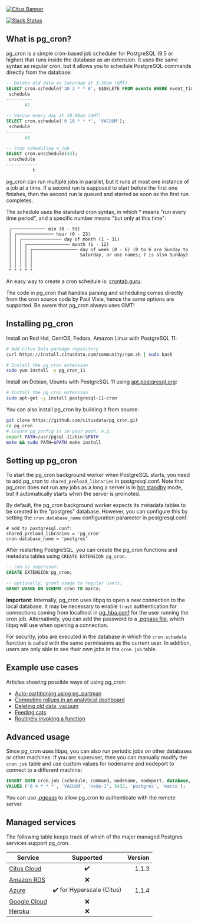 [![Citus Banner](/github-banner.png)](https://www.citusdata.com/)

[![Slack Status](http://slack.citusdata.com/badge.svg)](https://slack.citusdata.com)

## What is pg_cron?

pg_cron is a simple cron-based job scheduler for PostgreSQL (9.5 or higher) that runs inside the database as an extension. It uses the same syntax as regular cron, but it allows you to schedule PostgreSQL commands directly from the database:

```sql
-- Delete old data on Saturday at 3:30am (GMT)
SELECT cron.schedule('30 3 * * 6', $$DELETE FROM events WHERE event_time < now() - interval '1 week'$$);
 schedule
----------
       42

-- Vacuum every day at 10:00am (GMT)
SELECT cron.schedule('0 10 * * *', 'VACUUM');
 schedule
----------
       43

-- Stop scheduling a job
SELECT cron.unschedule(43);
 unschedule
------------
          t
```

pg_cron can run multiple jobs in parallel, but it runs at most one instance of a job at a time. If a second run is supposed to start before the first one finishes, then the second run is queued and started as soon as the first run completes.

The schedule uses the standard cron syntax, in which * means "run every time period", and a specific number means "but only at this time":

```
 ┌───────────── min (0 - 59)
 │ ┌────────────── hour (0 - 23)
 │ │ ┌─────────────── day of month (1 - 31)
 │ │ │ ┌──────────────── month (1 - 12)
 │ │ │ │ ┌───────────────── day of week (0 - 6) (0 to 6 are Sunday to
 │ │ │ │ │                  Saturday, or use names; 7 is also Sunday)
 │ │ │ │ │
 │ │ │ │ │
 * * * * *
```

An easy way to create a cron schedule is: [crontab.guru](http://crontab.guru/).

The code in pg_cron that handles parsing and scheduling comes directly from the cron source code by Paul Vixie, hence the same options are supported. Be aware that pg_cron always uses GMT!

## Installing pg_cron

Install on Red Hat, CentOS, Fedora, Amazon Linux with PostgreSQL 11:

```bash
# Add Citus Data package repository
curl https://install.citusdata.com/community/rpm.sh | sudo bash

# Install the pg_cron extension
sudo yum install -y pg_cron_11
```

Install on Debian, Ubuntu with PostgreSQL 11 using [apt.postgresql.org](https://wiki.postgresql.org/wiki/Apt):

```bash
# Install the pg_cron extension
sudo apt-get -y install postgresql-11-cron
```

You can also install pg_cron by building it from source:

```bash
git clone https://github.com/citusdata/pg_cron.git
cd pg_cron
# Ensure pg_config is in your path, e.g.
export PATH=/usr/pgsql-11/bin:$PATH
make && sudo PATH=$PATH make install
```

## Setting up pg_cron

To start the pg_cron background worker when PostgreSQL starts, you need to add pg_cron to `shared_preload_libraries` in postgresql.conf. Note that pg_cron does not run any jobs as a long a server is in [hot standby](https://www.postgresql.org/docs/current/static/hot-standby.html) mode, but it automatically starts when the server is promoted.

By default, the pg_cron background worker expects its metadata tables to be created in the "postgres" database. However, you can configure this by setting the `cron.database_name` configuration parameter in postgresql.conf.

```
# add to postgresql.conf:
shared_preload_libraries = 'pg_cron'
cron.database_name = 'postgres'
```

After restarting PostgreSQL, you can create the pg_cron functions and metadata tables using `CREATE EXTENSION pg_cron`.

```sql
-- run as superuser:
CREATE EXTENSION pg_cron;

-- optionally, grant usage to regular users:
GRANT USAGE ON SCHEMA cron TO marco;
```

**Important**: Internally, pg_cron uses libpq to open a new connection to the local database. It may be necessary to enable `trust` authentication for connections coming from localhost in [pg_hba.conf](https://www.postgresql.org/docs/current/static/auth-pg-hba-conf.html) for the user running the cron job. Alternatively, you can add the password to a [.pgpass file](https://www.postgresql.org/docs/current/static/libpq-pgpass.html), which libpq will use when opening a connection.

For security, jobs are executed in the database in which the `cron.schedule` function is called with the same permissions as the current user. In addition, users are only able to see their own jobs in the `cron.job` table.

## Example use cases

Articles showing possible ways of using pg_cron:

* [Auto-partitioning using pg_partman](https://www.citusdata.com/blog/2018/01/24/citus-and-pg-partman-creating-a-scalable-time-series-database-on-PostgreSQL/)
* [Computing rollups in an analytical dashboard](https://www.citusdata.com/blog/2017/12/27/real-time-analytics-dashboards-with-citus/)
* [Deleting old data, vacuum](https://www.citusdata.com/blog/2016/09/09/pgcron-run-periodic-jobs-in-postgres/)
* [Feeding cats](http://bonesmoses.org/2016/09/09/pg-phriday-irrelevant-inclinations/)
* [Routinely invoking a function](https://fluca1978.github.io/2019/05/21/pgcron.html)

## Advanced usage

Since pg_cron uses libpq, you can also run periodic jobs on other databases or other machines. If you are superuser, then you can manually modify the `cron.job` table and use custom values for nodename and nodeport to connect to a different machine:

```sql
INSERT INTO cron.job (schedule, command, nodename, nodeport, database, username)
VALUES ('0 4 * * *', 'VACUUM', 'node-1', 5432, 'postgres', 'marco');
```

You can use [.pgpass](https://www.postgresql.org/docs/current/static/libpq-pgpass.html) to allow pg_cron to authenticate with the remote server.

## Managed services

The following table keeps track of which of the major managed Postgres services support pg_cron.

| Service       | Supported     | Version  |
| ------------- |:-------------:| --------:|
| [Citus Cloud](https://www.citusdata.com/product/cloud)  | :heavy_check_mark: |   1.1.3    |
| [Amazon RDS](https://aws.amazon.com/rds/postgresql/)     | :x:      |          |
| [Azure](https://azure.microsoft.com/en-us/services/postgresql/) | :heavy_check_mark: for Hyperscale (Citus)   |  1.1.4 |
| [Google Cloud](https://cloud.google.com/sql/docs/postgres/) | :x:      |          |
| [Heroku](https://elements.heroku.com/addons/heroku-postgresql) | :x: | |
